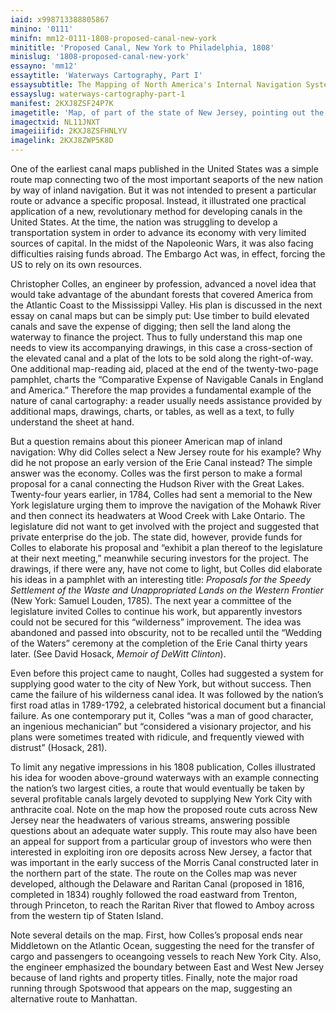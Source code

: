 ```yaml
---
iaid: x998713388805867
minino: '0111'
minifn: mm12-0111-1808-proposed-canal-new-york
minititle: 'Proposed Canal, New York to Philadelphia, 1808'
minislug: '1808-proposed-canal-new-york'
essayno: 'mm12'
essaytitle: 'Waterways Cartography, Part I'
essaysubtitle: The Mapping of North America's Internal Navigation Systems
essayslug: waterways-cartography-part-1
manifest: 2KXJ8ZSF24P7K
imagetitle: 'Map, of part of the state of New Jersey, pointing out the course of an intended inland timber navigation between New York and Philadelphia'
imagectxid: NL11JNXT
imageiiifid: 2KXJ8ZSFHNLYV
imagelink: 2KXJ8ZWP5K8D
---
```


One of the earliest canal maps published in the United States was a simple route map connecting two of the most important seaports of the new nation by way of inland navigation. But it was not intended to present a particular route or advance a specific proposal. Instead, it illustrated one practical application of a new, revolutionary method for developing canals in the United States. At the time, the nation was struggling to develop a transportation system in order to advance its economy with very limited sources of capital. In the midst of the Napoleonic Wars, it was also facing difficulties raising funds abroad. The Embargo Act was, in effect, forcing the US to rely on its own resources. 

Christopher Colles, an engineer by profession, advanced a novel idea that would take advantage of the abundant forests that covered America from the Atlantic Coast to the Mississippi Valley. His plan is discussed in the next essay on canal maps but can be simply put: Use timber to build elevated canals and save the expense of digging; then sell the land along the waterway to finance the project. Thus to fully understand this map one needs to view its accompanying drawings, in this case a cross-section of the elevated canal and a plat of the lots to be sold along the right-of-way. One additional map-reading aid, placed at the end of the twenty-two-page pamphlet, charts the “Comparative Expense of Navigable Canals in England and America.” Therefore the map provides a fundamental example of the nature of canal cartography: a reader usually needs assistance provided by additional maps, drawings, charts, or tables, as well as a text, to fully understand the sheet at hand. 

But a question remains about this pioneer American map of inland navigation: Why did Colles select a New Jersey route for his example? Why did he not propose an early version of the Erie Canal instead? The simple answer was the economy. Colles was the first person to make a formal proposal for a canal connecting the Hudson River with the Great Lakes. Twenty-four years earlier, in 1784, Colles had sent a memorial to the New York legislature urging them to improve the navigation of the Mohawk River and then connect its headwaters at Wood Creek with Lake Ontario. The legislature did not want to get involved with the project and suggested that private enterprise do the job. The state did, however, provide funds for Colles to elaborate his proposal and “exhibit a plan thereof to the legislature at their next meeting,” meanwhile securing investors for the project. The drawings, if there were any, have not come to light, but Colles did elaborate his ideas in a pamphlet with an interesting title: _Proposals for the Speedy Settlement of the Waste and Unappropriated Lands on the Western Frontier_ (New York: Samuel Louden, 1785). The next year a committee of the legislature invited Colles to continue his work, but apparently investors could not be secured for this “wilderness” improvement. The idea was abandoned and passed into obscurity, not to be recalled until the “Wedding of the Waters” ceremony at the completion of the Erie Canal thirty years later. (See David Hosack, _Memoir of DeWitt Clinton_). 

Even before this project came to naught, Colles had suggested a system for supplying good water to the city of New York, but without success. Then came the failure of his wilderness canal idea. It was followed by the nation’s first road atlas in 1789-1792, a celebrated historical document but a financial failure. As one contemporary put it, Colles “was a man of good character, an ingenious mechanician” but “considered a visionary projector, and his plans were sometimes treated with ridicule, and frequently viewed with distrust” (Hosack, 281). 

To limit any negative impressions in his 1808 publication, Colles illustrated his idea for wooden above-ground waterways with an example connecting the nation’s two largest cities, a route that would eventually be taken by several profitable canals largely devoted to supplying New York City with anthracite coal. Note on the map how the proposed route cuts across New Jersey near the headwaters of various streams, answering possible questions about an adequate water supply. This route may also have been an appeal for support from a particular group of investors who were then interested in exploiting iron ore deposits across New Jersey, a factor that was important in the early success of the Morris Canal constructed later in the northern part of the state. The route on the Colles map was never developed, although the Delaware and Raritan Canal (proposed in 1816, completed in 1834) roughly followed the road eastward from Trenton, through Princeton, to reach the Raritan River that flowed to Amboy across from the western tip of Staten Island. 

Note several details on the map. First, how Colles’s proposal ends near Middletown on the Atlantic Ocean, suggesting the need for the transfer of cargo and passengers to oceangoing vessels to reach New York City. Also, the engineer emphasized the boundary between East and West New Jersey because of land rights and property titles. Finally, note the major road running through Spotswood that appears on the map, suggesting an alternative route to Manhattan.

